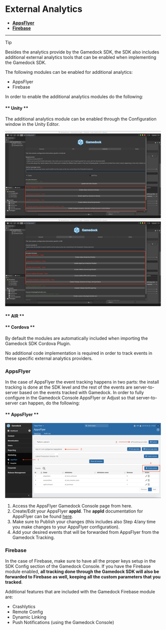 # External Analytics

* **[AppsFlyer](#appsflyer)**
* **[Firebase](#firebase)**

---

> [!TIP]
> Besides the analytics provide by the Gamedock SDK, the SDK also includes additional external analytics tools that can be enabled when implementing the Gamedock SDK.

The following modules can be enabled for additional analytics:

* AppsFlyer
* Firebase

In order to enable the additional analytics modules do the following:

<!-- tabs:start -->

#### ** Unity **

The additional analytics module can be enabled through the Configuration window in the Unity Editor.

![github pages](_images/unityEditor/externalAnalyticsUnity1.png) ![github pages](_images/unityEditor/externalAnalyticsUnity2.png)

#### ** AIR **


#### ** Cordova **

By default the modules are automatically included when importing the Gamedock SDK Cordova Plugin.

<!-- tabs:end -->

No additional code implementation is required in order to track events in these specific external analytics providers.

### AppsFlyer

In the case of AppsFlyer the event tracking happens in two parts: the install tracking is done at the SDK level and the rest of the events are server-to-server based on the events tracked with Gamedock. In order to fully configure in the Gamedock Console AppsFlyer or Adjust so that server-to-server can happen, do the following:

<!-- tabs:start -->

#### ** AppsFlyer **

![github pages](_images/unityEditor/externalAnalyticsUnity3.png)


1. Access the AppsFlyer Gamedock Console page from here.
2. Create/Edit your AppsFlyer **appId**. The **appId** documentation for AppsFlyer can be found [here](https://support.appsflyer.com/hc/en-us/articles/207377436-Adding-a-new-app).
3. Make sure to Publish your changes (this includes also Step 4/any time you make changes to your AppsFlyer configuration).
4. Add your desired events that will be forwarded from AppsFlyer from the Gamedock Tracking.

<!-- tabs:end -->

### Firebase

In the case of Firebase, make sure to have all the proper keys setup in the SDK Config section of the Gamedock Console. If you have the Firebase module enabled, **all tracking done through the Gamedock SDK will also be forwarded to Firebase as well, keeping all the custom parameters that you tracked**.

Additional features that are included with the Gamedock Firebase module are:

* Crashlytics
* Remote Config
* Dynamic Linking
* Push Notifications (using the Gamedock Console)
